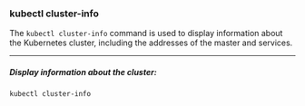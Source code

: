 ### kubectl cluster-info
The `kubectl cluster-info` command is used to display information about the Kubernetes cluster, including the addresses of the master and services.

---

##### Display information about the cluster:
```bash
kubectl cluster-info
```
